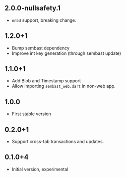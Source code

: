 ## 2.0.0-nullsafety.1

- `nnbd` support, breaking change.

## 1.2.0+1

- Bump sembast dependency
- Improve int key generation (through sembast update)

## 1.1.0+1

- Add Blob and Timestamp support
- Allow importing `sembast_web.dart` in non-web app.

## 1.0.0

- First stable version

## 0.2.0+1

- Support cross-tab transactions and updates.

## 0.1.0+4

- Initial version, experimental
